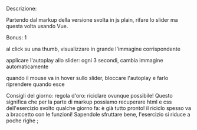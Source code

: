 Descrizione:

Partendo dal markup della versione svolta in js plain, rifare lo slider ma questa volta usando Vue.




Bonus: 1

al click su una thumb, visualizzare in grande l'immagine corrispondente

applicare l'autoplay allo slider: ogni 3 secondi, cambia immagine automaticamente

quando il mouse va in hover sullo slider, bloccare l'autoplay e farlo riprendere quando esce


Consigli del giorno:
regola d'oro: riciclare ovunque possibile! Questo significa che per la parte di markup possiamo recuperare html e css dell'esercizio svolto qualche giorno fa: è già tutto pronto!
il riciclo spesso va a braccetto con le funzioni! Sapendole sfruttare bene, l'esercizio si riduce a poche righe ;
